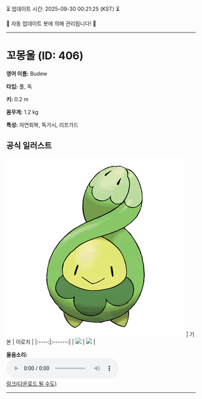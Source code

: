 
⏳ 업데이트 시간: 2025-09-30 00:21:25 (KST) ⏳

🤖 자동 업데이트 봇에 의해 관리됩니다! 🤖

---

# 꼬몽울 (ID: 406)
**영어 이름:** Budew

**타입:** 풀, 독

**키:** 0.2 m

**몸무게:** 1.2 kg

**특성:** 자연회복, 독가시, 리프가드

## 공식 일러스트
![](https://raw.githubusercontent.com/PokeAPI/sprites/master/sprites/pokemon/other/official-artwork/406.png)
| 기본 | 이로치 |
|:----:|:------:|
| <img src="http://play.pokemonshowdown.com/sprites/ani/budew.gif" width="200"> | <img src="http://play.pokemonshowdown.com/sprites/ani-shiny/budew.gif" width="200"> |

**울음소리:**<br><audio controls src="https://raw.githubusercontent.com/PokeAPI/cries/main/cries/pokemon/latest/406.ogg"></audio><br> [링크(다운로드 될 수도)](https://raw.githubusercontent.com/PokeAPI/cries/main/cries/pokemon/latest/406.ogg)


---
